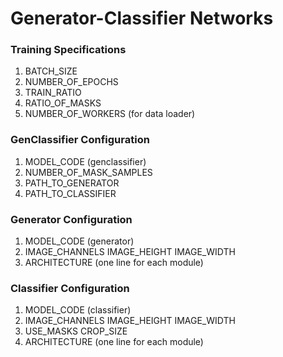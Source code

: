 # Generator-Classifier Networks

### Training Specifications

1. BATCH_SIZE
2. NUMBER_OF_EPOCHS
3. TRAIN_RATIO
4. RATIO_OF_MASKS
5. NUMBER_OF_WORKERS (for data loader)

### GenClassifier Configuration

1. MODEL_CODE (genclassifier)
2. NUMBER_OF_MASK_SAMPLES
3. PATH_TO_GENERATOR
4. PATH_TO_CLASSIFIER

### Generator Configuration

1. MODEL_CODE (generator)
2. IMAGE_CHANNELS IMAGE_HEIGHT IMAGE_WIDTH
3. ARCHITECTURE (one line for each module)

### Classifier Configuration

1. MODEL_CODE (classifier)
2. IMAGE_CHANNELS IMAGE_HEIGHT IMAGE_WIDTH
3. USE_MASKS CROP_SIZE
4. ARCHITECTURE (one line for each module)
